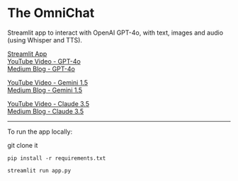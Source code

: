 # The OmniChat

Streamlit app to interact with OpenAI GPT-4o, with text, images and audio (using Whisper and TTS).

[Streamlit App](https://the-omnichat.streamlit.app)  
[YouTube Video - GPT-4o](https://www.youtube.com/watch?v=7i9j8M_zidA)  
[Medium Blog - GPT-4o](https://medium.com/@enricdomingo/code-the-omnichat-app-integrating-gpt-4o-your-python-chatgpt-d399b90d178e)  

[YouTube Video - Gemini 1.5](https://www.youtube.com/watch?v=1IQmWVFNQEs)  
[Medium Blog - Gemini 1.5](https://medium.com/@enricdomingo/how-i-add-gemini-1-5-pro-api-to-my-app-chat-with-videos-images-and-audios-f42171606143)  

[YouTube Video - Claude 3.5](https://www.youtube.com/watch?v=kXIOazjgV-8)  
[Medium Blog - Claude 3.5](https://medium.com/p/7ec4623e2dac)  



------

To run the app locally:

git clone it

`pip install -r requirements.txt`

`streamlit run app.py`


